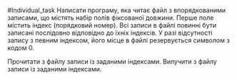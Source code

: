 #Individual_task
Написати програму, яка читає файл з впорядкованими записами, що містять набір полів фіксованої довжини. Перше поле містить індекс (порядковий номер). Всі записи в файлі повинні бути записані послідовно відповідно до їхніх індексів. У разі відсутності запису з певним індексом, його місце в файлі резервується символом з кодом 0.

Прочитати з файлу записи із заданими індексами.
Вилучити з файлу записи із заданими індексами.
